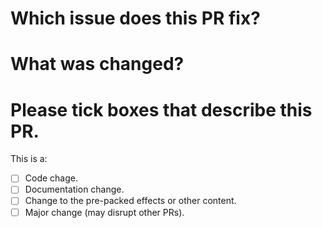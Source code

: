 # Which issue does this PR fix?


# What was changed?


# Please tick boxes that describe this PR.
This is a:
* [ ] Code chage.
* [ ] Documentation change.
* [ ] Change to the pre-packed effects or other content.
* [ ] Major change (may disrupt other PRs).
